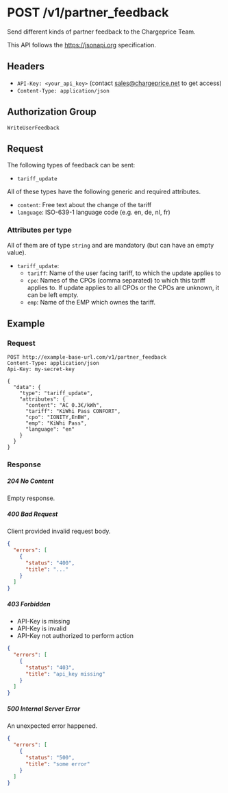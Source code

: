 # POST /v1/partner_feedback

Send different kinds of partner feedback to the Chargeprice Team.

This API follows the https://jsonapi.org specification.

## Headers

* `API-Key: <your_api_key>` (contact sales@chargeprice.net to get access)
* `Content-Type: application/json`

## Authorization Group

`WriteUserFeedback`

## Request

The following types of feedback can be sent:

* `tariff_update`

All of these types have the following generic and required attributes. 

* `content`: Free text about the change of the tariff
* `language`: ISO-639-1 language code (e.g. en, de, nl, fr)

### Attributes per type

All of them are of type `string` and are mandatory (but can have an empty
value).

* `tariff_update`:
  * `tariff`: Name of the user facing tariff, to which the update applies to
  * `cpo`: Names of the CPOs (comma separated) to which this tariff applies to. If update applies to all CPOs or the CPOs are unknown, it can be left empty.
  * `emp`: Name of the EMP which ownes the tariff.

## Example

### Request

```http
POST http://example-base-url.com/v1/partner_feedback
Content-Type: application/json
Api-Key: my-secret-key

{
  "data": {
    "type": "tariff_update",
    "attributes": {
      "content": "AC 0.3€/kWh",
      "tariff": "KiWhi Pass CONFORT",
      "cpo": "IONITY,EnBW",
      "emp": "KiWhi Pass",
      "language": "en"
    }
  }
}

```

### Response

##### 204 No Content

Empty response.

##### 400 Bad Request

Client provided invalid request body.

```json
{
  "errors": [
    {
      "status": "400",
      "title": "..."
    }
  ]
}
```

##### 403 Forbidden

* API-Key is missing
* API-Key is invalid
* API-Key not authorized to perform action

```json
{
  "errors": [
    {
      "status": "403",
      "title": "api_key missing"
    }
  ]
}
```

##### 500 Internal Server Error

An unexpected error happened.

```json
{
  "errors": [
    {
      "status": "500",
      "title": "some error"
    }
  ]
}
```